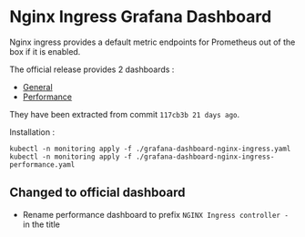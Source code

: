 # Nginx Ingress Grafana Dashboard

Nginx ingress provides a default metric endpoints for Prometheus out of the box if it is enabled.

The official release provides 2 dashboards :

* [General](https://github.com/kubernetes/ingress-nginx/blob/master/deploy/grafana/dashboards/nginx.json)
* [Performance](https://github.com/kubernetes/ingress-nginx/blob/master/deploy/grafana/dashboards/request-handling-performance.json)

They have been extracted from commit `117cb3b 21 days ago`.

Installation :

```
kubectl -n monitoring apply -f ./grafana-dashboard-nginx-ingress.yaml
kubectl -n monitoring apply -f ./grafana-dashboard-nginx-ingress-performance.yaml
```


## Changed to official dashboard

* Rename performance dashboard to prefix `NGINX Ingress controller - ` in the title